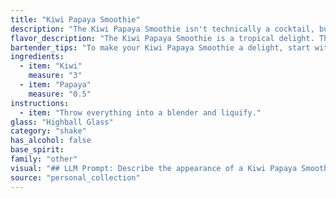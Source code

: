 ```yaml
---
title: "Kiwi Papaya Smoothie"
description: "The Kiwi Papaya Smoothie isn't technically a cocktail, but rather a contemporary fruit smoothie, a modern beverage category popularized in the late 20th century.  It draws inspiration from the long tradition of blended fruit drinks, but emphasizes a fresh, healthy approach. "
flavor_description: "The Kiwi Papaya Smoothie is a tropical delight. The kiwi provides a bright, tangy sweetness, while the papaya offers a creamy, subtly sweet base. Together, they create a refreshing, vibrant flavor that's both fruity and slightly tart.  It's a delicious way to start your day or enjoy a healthy treat anytime. "
bartender_tips: "To make your Kiwi Papaya Smoothie a delight, start with ripe, flavorful fruits.  Don't over-blend, you want a slightly chunky texture. For a vibrant color, use a quality green kiwi. A splash of lime juice adds brightness, and a touch of honey balances the sweetness. Serve chilled and garnish with a fresh kiwi slice for an extra touch. "
ingredients:
  - item: "Kiwi"
    measure: "3"
  - item: "Papaya"
    measure: "0.5"
instructions:
  - item: "Throw everything into a blender and liquify."
glass: "Highball Glass"
category: "shake"
has_alcohol: false
base_spirit:
family: "other"
visual: "## LLM Prompt: Describe the appearance of a Kiwi Papaya Smoothie. **Consider these aspects:*** **Color:** What is the dominant color? Are there any variations or swirls?* **Texture:** Is it smooth and creamy, or does it have chunks? * **Consistency:** How thick is it? Does it pour easily, or is it more like a milkshake?* **Garnish:** Are there any garnishes used, such as fresh fruit, mint, or seeds?* **Glassware:** What type of glass is the smoothie served in?  **Imagine you are looking at this smoothie in a bar or restaurant.  Provide a vivid and detailed description.** "
source: "personal_collection"
---
```


